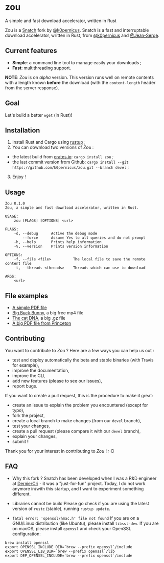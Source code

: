 # zou
A simple and fast download accelerator, written in Rust

Zou is a [Snatch](https://github.com/derniercri/snatch) fork by [@k0pernicus](https://github.com/k0pernicus).
Snatch is a fast and interruptable download accelerator, written in Rust, from [@k0pernicus](https://github.com/k0pernicus) and [@Jean-Serge](https://github.com/Jean-Serge).

## Current features

* **Simple**: a command line tool to manage easily your downloads ;
* **Fast**: multithreading support.

**NOTE**: _Zou_ is on _alpha_ version.
This version runs well on remote contents with a length known **before** the download (with the `content-length` header from the server response).

## Goal

Let's build a better `wget` (in Rust)!

## Installation

1. Install Rust and Cargo using [rustup](https://www.rustup.rs/) ;
2. You can download two versions of _Zou_ :  
  * the latest build from [crates.io](https://crates.io/): `cargo install zou` ;
  * the last commit version from Github: `cargo install --git https://github.com/k0pernicus/zou.git --branch devel` ;
3. Enjoy !

## Usage

```
Zou 0.1.0
Zou, a simple and fast download accelerator, written in Rust.

USAGE:
    zou [FLAGS] [OPTIONS] <url>

FLAGS:
    -d, --debug      Active the debug mode
        --force      Assume Yes to all queries and do not prompt
    -h, --help       Prints help information
    -V, --version    Prints version information

OPTIONS:
    -f, --file <file>          The local file to save the remote content file
    -t, --threads <threads>    Threads which can use to download

ARGS:
    <url>
```

## File examples

* [A simple PDF file](http://www.cbu.edu.zm/downloads/pdf-sample.pdf)
* [Big Buck Bunny](http://distribution.bbb3d.renderfarming.net/video/mp4/bbb_sunflower_1080p_60fps_stereo_abl.mp4), a big free mp4 file
* [The cat DNA](http://hgdownload.cse.ucsc.edu/goldenPath/felCat8/bigZips/felCat8.fa.gz), a big .gz file
* [A big PDF file from Princeton](http://scholar.princeton.edu/sites/default/files/oversize_pdf_test_0.pdf)

## Contributing

You want to contribute to _Zou_ ?
Here are a few ways you can help us out :

* test and deploy automatically the beta and stable binaries (with Travis for example),
* improve the documentation,
* improve the CLI,
* add new features (please to see our issues),
* report bugs.

If you want to create a pull request, this is the procedure to make it great:

* create an issue to explain the problem you encountered (except for typo),
* fork the project,
* create a local branch to make changes (from our `devel` branch),
* test your changes,
* create a pull request (please compare it with our `devel` branch),
* explain your changes,
* submit !

Thank you for your interest in contributing to _Zou_ ! :-D

## FAQ

* Why this fork ?
Snatch has been developed when I was a R&D engineer at [DernierCri](https://derniercri.io) - it was a "just-for-fun" project.
Today, I do not work anymore in/with this startup, and I want to experiment something different.

* Libraries cannot be build
Please go check if you are using the latest version of `rustc` (stable), running `rustup update`.

* `fatal error: 'openssl/hmac.h' file not found`
If you are on a GNU/Linux distribution (like Ubuntu), please install `libssl-dev`.
If you are on macOS, please install `openssl` and check your OpenSSL configuration:

```
brew install openssl
export OPENSSL_INCLUDE_DIR=`brew --prefix openssl`/include
export OPENSSL_LIB_DIR=`brew --prefix openssl`/lib
export DEP_OPENSSL_INCLUDE=`brew --prefix openssl`/include
```
